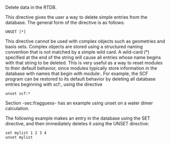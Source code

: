 Delete data in the RTDB.

This directive gives the user a way to delete simple entries from the
database. The general form of the directive is as follows:

`UNSET `<string name>`[*]`

This directive cannot be used with complex objects such as geometries
and basis sets. Complex objects are stored using a structured naming
convention that is not matched by a simple wild card. A wild-card (\*)
specified at the end of the string <name> will cause all entries whose
name begins with that string to be deleted. This is very useful as a way
to reset modules to their default behavior, since modules typically
store information in the database with names that begin with module:.
For example, the SCF program can be restored to its default behavior by
deleting all database entries beginning with scf:, using the directive

`unset scf:*`

Section -sec:fragguess- has an example using unset on a water dimer
calculation.

The following example makes an entry in the database using the SET
directive, and then immediately deletes it using the UNSET directive:

`set mylist 1 2 3 4 `  
`unset mylist`
